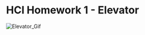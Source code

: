 # HCI Homework 1 - Elevator

![Elevator_Gif](https://media.giphy.com/media/VFjvZCGRpVNVILijGC/giphy.gif)
